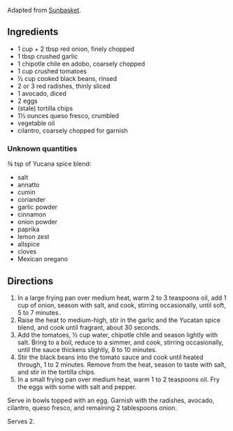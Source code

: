 Adapted from [Sunbasket](http://sunbasket.com/recipe/chipotle-chilaquiles-with-black-beans-1).

## Ingredients ##

* 1 cup + 2 tbsp red onion, finely chopped
* 1 tbsp crushed garlic
* 1 chipotle chile en adobo, coarsely chopped
* 1 cup crushed tomatoes
* ½ cup cooked black beans, rinsed
* 2 or 3 red radishes, thinly sliced
* 1 avocado, diced
* 2 eggs
* (stale) tortilla chips
* 1½ ounces queso fresco, crumbled
* vegetable oil
* cilantro, coarsely chopped for garnish

### Unknown quantities ###

¾ tsp of Yucana spice blend:

* salt
* annatto
* cumin
* coriander
* garlic powder
* cinnamon
* onion powder
* paprika
* lemon zest
* allspice
* cloves
* Mexican oregano

## Directions ##

1. In a large frying pan over medium heat, warm 2 to 3 teaspoons oil, add 1 cup
   of onion, season with salt, and cook, stirring occasionally, until soft, 5 to
   7 minutes.
2. Raise the heat to medium-high, stir in the garlic and the Yucatan spice
   blend, and cook until fragrant, about 30 seconds.
3. Add the tomatoes, ½ cup water, chipotle chile and season lightly with salt.
   Bring to a boil, reduce to a simmer, and cook, stirring occasionally, until
   the sauce thickens slightly, 8 to 10 minutes.
4. Stir the black beans into the tomato sauce and cook until heated through, 1
   to 2 minutes. Remove from the heat, season to taste with salt, and stir in
   the tortilla chips.
5. In a small frying pan over medium heat, warm 1 to 2 teaspoons oil. Fry the
   eggs with some with salt and pepper.

Serve in bowls topped with an egg. Garnish with the radishes, avocado, cilantro,
queso fresco, and remaining 2 tablespoons onion.

Serves 2.
